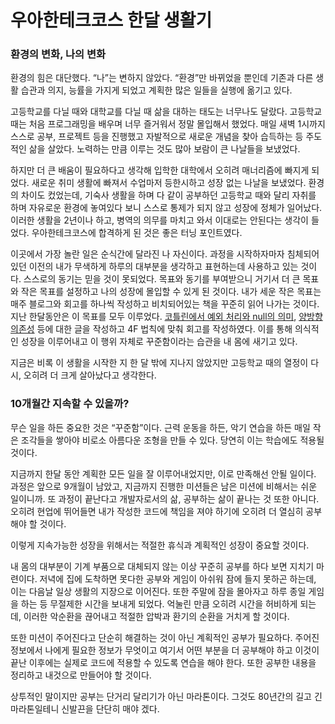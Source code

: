 # 우아한테크코스 한달 생활기

### 환경의 변화, 나의 변화

환경의 힘은 대단했다. “나”는 변하지 않았다. “환경”만 바뀌었을 뿐인데 기존과 다른 생활 습관과 의지, 능률을 가지게 되었고 계획한 많은 일들을 실행에 옮기고 있다.

고등학교를 다닐 때와 대학교를 다닐 때 삶을 대하는 태도는 너무나도 달랐다. 고등학교 때는 처음 프로그래밍을 배우며 너무 즐거워서 정말 몰입해서 했었다. 매일 새벽 1시까지 스스로 공부, 프로젝트 등을 진행했고 자발적으로 새로운 개념을 찾아 습득하는 등 주도적인 삶을 살았다. 노력하는 만큼 이루는 것도 많아 보람이 큰 나날들을 보냈었다.

하지만 더 큰 배움이 필요하다고 생각해 입학한 대학에서 오히려 매너리즘에 빠지게 되었다. 새로운 취미 생활에 빠져서 수업마저 등한시하고 성장 없는 나날을 보냈었다. 환경의 차이도 컸었는데, 기숙사 생활을 하며 다 같이 공부하던 고등학교 때와 달리 자취를 하며 자유로운 환경에 놓여있다 보니 스스로 통제가 되지 않고 성장에 정체가 일어났다. 이러한 생활을 2년이나 하고, 병역의 의무를 마치고 와서 이대로는 안된다는 생각이 들었다. 우아한테크코스에 합격하게 된 것은 좋은 터닝 포인트였다.

이곳에서 가장 놀란 일은 순식간에 달라진 나 자신이다. 과정을 시작하자마자 침체되어있던 이전의 내가 무색하게 하루의 대부분을 생각하고 표현하는데 사용하고 있는 것이다. 스스로의 동기는 믿을 것이 못되었다. 목표와 동기를 부여받으니 거기서 더 큰 목표와 작은 목표를 설정하고 나의 성장에 몰입할 수 있게 된 것이다. 내가 세운 작은 목표는 매주 블로그와 회고를 하나씩 작성하고 비치되어있는 책을 꾸준히 읽어 나가는 것이다. 지난 한달동안은 이 목표를 모두 이루었다. [코틀린에서 예외 처리와 null의 의미](https://www.notion.so/Kotlin-null-null-77fc2a0da13f411a8d781ac547bb49ef), [양방향 의존성](https://www.notion.so/c62ced9822664ce588fe43504923029d) 등에 대한 글을 작성하고 4F 법칙에 맞춰 회고를 작성하였다. 이를 통해 의식적인 성장을 이루어내고 이 행위 자체로 꾸준함이라는 습관을 내 몸에 새기고 있다.

지금은 비록 이 생활을 시작한 지 한 달 밖에 지나지 않았지만 고등학교 때의 열정이 다시, 오히려 더 크게 살아났다고 생각한다.

### 10개월간 지속할 수 있을까?

무슨 일을 하든 중요한 것은 “꾸준함”이다. 근력 운동을 하든, 악기 연습을 하든 매일 작은 조각들을 쌓아야 비로소 아름다운 조형을 만들 수 있다. 당연히 이는 학습에도 적용될 것이다.

지금까지 한달 동안 계획한 모든 일을 잘 이루어내었지만, 이로 만족해선 안될 일이다. 과정은 앞으로 9개월이 남았고, 지금까지 진행한 미션들은 남은 미션에 비해서는 쉬운 일이니까. 또 과정이 끝난다고 개발자로서의 삶, 공부하는 삶이 끝나는 것 또한 아니다. 오히려 현업에 뛰어들면 내가 작성한 코드에 책임을 져야 하기에 오히려 더 열심히 공부해야 할 것이다.

이렇게 지속가능한 성장을 위해서는 적절한 휴식과 계획적인 성장이 중요할 것이다.

내 몸의 대부분이 기계 부품으로 대체되지 않는 이상 꾸준히 공부를 하다 보면 지치기 마련이다. 저녁에 집에 도착하면 못다한 공부와 게임이 아쉬워 잠에 들지 못하곤 하는데, 이는 다음날 일상 생활의 지장으로 이어진다. 또한 주말에 잠을 몰아자고 하루 종일 게임을 하는 등 무절제한 시간을 보내게 되었다. 억눌린 만큼 오히려 시간을 허비하게 되는데, 이러한 악순환을 끊어내고 적절한 압박과 환기의 순환을 거치게 할 것이다.

또한 미션이 주어진다고 단순히 해결하는 것이 아닌 계획적인 공부가 필요하다. 주어진 정보에서 나에게 필요한 정보가 무엇이고 여기서 어떤 부분을 더 공부해야 하고 이것이 끝난 이후에는 실제로 코드에 적용할 수 있도록 연습을 해야 한다. 또한 공부한 내용을 정리하고 내것으로 만들어야 할 것이다.

상투적인 말이지만 공부는 단거리 달리기가 아닌 마라톤이다. 그것도 80년간의 길고 긴 마라톤일테니 신발끈을 단단히 매야 겠다.
